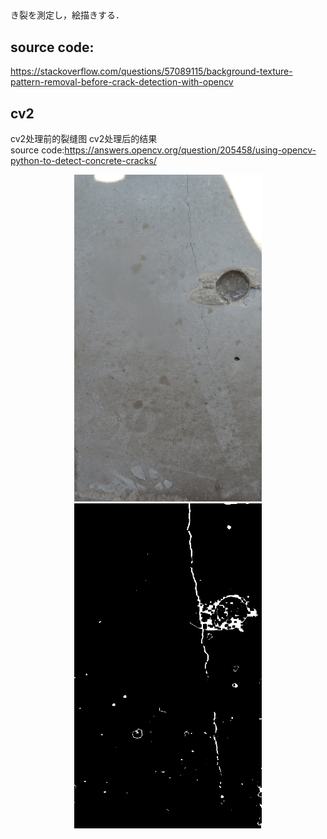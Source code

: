 ##
き裂を測定し，絵描きする．


## source code:
https://stackoverflow.com/questions/57089115/background-texture-pattern-removal-before-crack-detection-with-opencv

## cv2
cv2处理前的裂缝图
cv2处理后的结果  
source code:https://answers.opencv.org/question/205458/using-opencv-python-to-detect-concrete-cracks/

<center class="half">
    <img src="fig/rr2.png"width="300"/><img src="fig/result.png" width="300"/></center>
